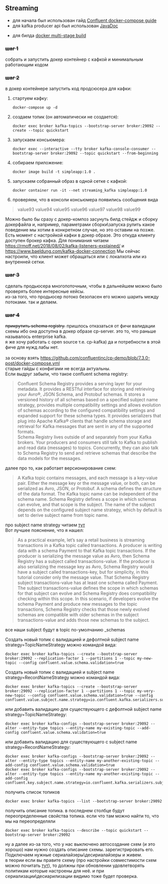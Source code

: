 ## Streaming
* для начала был использован гайд [Confluent docker-compose guide](https://developer.confluent.io/quickstart/kafka-docker/)
* для kafka producer api был использован [JavaDoc](https://kafka.apache.org/33/javadoc/index.html?org/apache/kafka/clients/producer/KafkaProducer.html)
- для билда  [docker multi-stage build](https://docs.docker.com/build/building/multi-stage/)

### ~~шаг 1~~
собрать и запустить докер контейнер с кафкой и минимальным работающим кодом

### ~~шаг 2~~
в докер контейнере запустить код продсюсера для кафки:
1. стартуем кафку:
   ```
   docker-compose up -d
   ```
2. создаем топик (он автоматически не создается):
   ```
   docker exec broker kafka-topics --bootstrap-server broker:29092 --create --topic quickstart
   ```
3. запускаем консьюмера:
   ```
   docker exec --interactive --tty broker kafka-console-consumer --bootstrap-server broker:29092 --topic quickstart --from-beginning
   ```
5. собираем приложение:
   ```
   docker image build -t simpleapp:1.0 .
   ```
5. запускаем собранный образ в одной сетке с кафкой:
   ```
   docker container run -it --net streaming_kafka simpleapp:1.0
   ```
6. проверяем, что в консоли консьюмера появились сообщения вида
  >value93
  value94
  value95
  value96
  value97
  value98
  value99
  
Можно было бы сразу с докер-композ засунуть билд стейдж и сборку докерфайла и, например, параметрами сборки\запуска рулить какое поведение мы хотим в конкретном случае, но это оставим на позже.    
Есть момент с настройкой кафки в докер образе. Это откуда клиенту  доступен брокер кафка. Для понимания читаем https://rmoff.net/2018/08/02/kafka-listeners-explained/ и https://www.baeldung.com/kafka-docker-connection
Мы сейчас настроили, что клиент может обращаться или с локалхота или из внутренней сетки. 

### ~~шаг 3~~
сделать продьюсера многопоточным, чтобы в дальнейшем можно было проверять более интересные кейсы.<br>
из-за того, что продьюсер потоко безопасен его можно шарить между потоками. так и делаем.

### ~~шаг 4~~
~~прикрутить schema registry.~~ пришлось отказаться от фичи валидации схемы ибо она доступна в докер образе cp-server. это то, что раньше называлось enterprise kafka.<br>
я же хочу работать с open source т.е. cp-kafka) да и потребности в этой фиче для нужд лабы нет.<br><br>
за основу взять  https://github.com/confluentinc/cp-demo/blob/7.3.0-post/docker-compose.yml <br>
старые гайды с конфигами не всегда актуальны.</br>
Если выдруг забыли, что такое confluent schema registry: 
> Confluent Schema Registry provides a serving layer for your metadata. It provides a RESTful interface for storing and retrieving your Avro®, JSON Schema, and Protobuf schemas. It stores a versioned history of all schemas based on a specified subject name strategy, provides multiple compatibility settings and allows evolution of schemas according to the configured compatibility settings and expanded support for these schema types. It provides serializers that plug into Apache Kafka® clients that handle schema storage and retrieval for Kafka messages that are sent in any of the supported formats.</br>
Schema Registry lives outside of and separately from your Kafka brokers. Your producers and consumers still talk to Kafka to publish and read data (messages) to topics. Concurrently, they can also talk to Schema Registry to send and retrieve schemas that describe the data models for the messages. <br>

далее про то, как работает версионирование схем: 
>A Kafka topic contains messages, and each message is a key-value pair. Either the message key or the message value, or both, can be serialized as Avro, JSON, or Protobuf. A schema defines the structure of the data format. The Kafka topic name can be independent of the schema name. Schema Registry defines a scope in which schemas can evolve, and that scope is the subject. The name of the subject depends on the configured subject name strategy, which by default is set to derive subject name from topic name.

про subject name strategy читаем [тут](https://docs.confluent.io/platform/current/schema-registry/serdes-develop/index.html#subject-name-strategy)
<br>Вот лучшее пояснение, что я нашел:
>As a practical example, let’s say a retail business is streaming transactions in a Kafka topic called transactions. A producer is writing data with a schema Payment to that Kafka topic transactions. If the producer is serializing the message value as Avro, then Schema Registry has a subject called transactions-value. If the producer is also serializing the message key as Avro, Schema Registry would have a subject called transactions-key, but for simplicity, in this tutorial consider only the message value. That Schema Registry subject transactions-value has at least one schema called Payment. The subject transactions-value defines the scope in which schemas for that subject can evolve and Schema Registry does compatibility checking within this scope. In this scenario, if developers evolve the schema Payment and produce new messages to the topic transactions, Schema Registry checks that those newly evolved schemas are compatible with older schemas in the subject transactions-value and adds those new schemas to the subject.

все наши subject будут в topic по-умолчанию _schemas

Создать новый топик с валидацией и дефолтной subject name strategy=TopicNameStrategy можно командой вида:
```
docker exec broker kafka-topics --create --bootstrap-server broker:29092 --replication-factor 1 --partitions 1 --topic my-new-topic --config confluent.value.schema.validation=true
```
Создать новый топик с валидацией и subject name strategy=RecordNameStrategy можно командой вида:
```
docker exec broker kafka-topics --create --bootstrap-server broker:29092 --replication-factor 1 --partitions 1 --topic my-very-new-topic --config confluent.value.schema.validation=true --config confluent.value.subject.name.strategy=io.confluent.kafka.serializers.subject.RecordNameStrategy
```
или добавить валидацию для существующего c дефолтной subject name strategy=TopicNameStrategy: 
```
docker exec broker kafka-configs --bootstrap-server broker:29092 --alter --entity-type topics --entity-name my-existing-topic --add-config confluent.value.schema.validation=true
```
или добавить валидацию для существующего с subject name strategy=RecordNameStrategy:
```
docker exec broker kafka-configs --bootstrap-server broker:29092 --alter --entity-type topics --entity-name my-another-existing-topic --add-config confluent.value.schema.validation=true
docker exec broker kafka-configs --bootstrap-server broker:29092 --alter --entity-type topics --entity-name my-another-existing-topic --add-config confluent.key.subject.name.strategy=io.confluent.kafka.serializers.subject.RecordNameStrategy
```
получить список топиков
```
docker exec broker kafka-topics --list --bootstrap-server broker:29092
```
получить описание топика. в последнем столбце будут переопределенные свойства топика. если что там можно найти то, что мы на переопределяли
```
docker exec broker kafka-topics --describe --topic quickstart --bootstrap-server broker:29092
```

ну а далее из-за того, что у нас выключено автосоздание схем (и это хорошо) нам нужно создать описание схемы. зарегистрировать его. Подключаем нужные сериалайзеры\десириалайзеры и живем.<br>
в теории если вы правите схему (про настройки совместимости схем можно почитать [тут](https://docs.confluent.io/platform/current/schema-registry/avro.html#using-compatibility-types)), то должны при обновлении удовлетворять политикам которые настроены для неё. и  при сериализации\десиарилизации видимо тоже будет проверка.<br>

